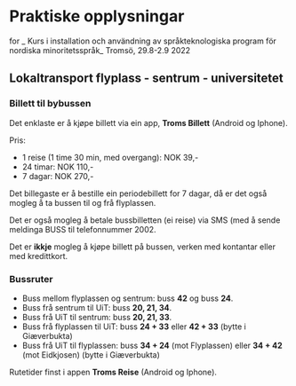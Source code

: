 # Praktiske opplysningar

for _ Kurs i installation och användning av språkteknologiska program för nordiska minoritetsspråk_
Tromsö, 29.8-2.9 2022

## Lokaltransport flyplass - sentrum - universitetet

### Billett til bybussen

Det enklaste er å kjøpe billett via ein app, **Troms Billett** (Android og Iphone).

Pris:

- 1 reise (1 time 30 min, med overgang): NOK 39,-
- 24 timar: NOK 110,-
- 7 dagar: NOK 270,-

Det billegaste er å bestille ein periodebillett for 7 dagar, då er det også mogleg å ta bussen til og frå flyplassen.

Det er også mogleg å betale bussbilletten (ei reise) via SMS (med å sende meldinga BUSS til telefonnummer 2002.

Det er **ikkje** mogleg å kjøpe billett på bussen, verken med kontantar eller med kredittkort.

### Bussruter

- Buss mellom flyplassen og sentrum: buss **42** og buss **24**.
- Buss frå sentrum til UiT: buss **20, 21, 34**.
- Buss frå UiT til sentrum: buss **20, 21, 33**.
- Buss frå flyplassen til UiT: buss **24 + 33** eller **42 + 33** (bytte i Giæverbukta)
- Buss frå UiT til flyplassen: buss **34 + 24** (mot Flyplassen) eller **34 + 42** (mot Eidkjosen) (bytte i Giæverbukta)

Rutetider finst i appen **Troms Reise** (Android og Iphone).
